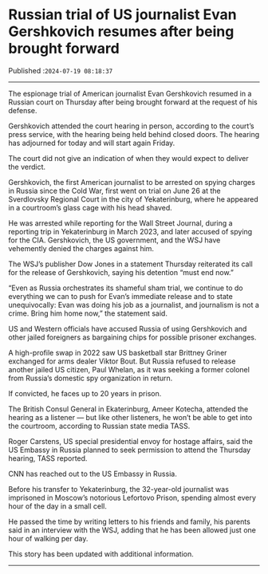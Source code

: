 # Russian trial of US journalist Evan Gershkovich resumes after being brought forward

Published :`2024-07-19 08:18:37`

---

The espionage trial of American journalist Evan Gershkovich resumed in a Russian court on Thursday after being brought forward at the request of his defense.

Gershkovich attended the court hearing in person, according to the court’s press service, with the hearing being held behind closed doors. The hearing has adjourned for today and will start again Friday.

The court did not give an indication of when they would expect to deliver the verdict.

Gershkovich, the first American journalist to be arrested on spying charges in Russia since the Cold War, first went on trial on June 26 at the Sverdlovsky Regional Court in the city of Yekaterinburg, where he appeared in a courtroom’s glass cage with his head shaved.

He was arrested while reporting for the Wall Street Journal, during a reporting trip in Yekaterinburg in March 2023, and later accused of spying for the CIA. Gershkovich, the US government, and the WSJ have vehemently denied the charges against him.

The WSJ’s publisher Dow Jones in a statement Thursday reiterated its call for the release of Gershkovich, saying his detention “must end now.”

“Even as Russia orchestrates its shameful sham trial, we continue to do everything we can to push for Evan’s immediate release and to state unequivocally: Evan was doing his job as a journalist, and journalism is not a crime. Bring him home now,” the statement said.

US and Western officials have accused Russia of using Gershkovich and other jailed foreigners as bargaining chips for possible prisoner exchanges.

A high-profile swap in 2022 saw US basketball star Brittney Griner exchanged for arms dealer Viktor Bout. But Russia refused to release another jailed US citizen, Paul Whelan, as it was seeking a former colonel from Russia’s domestic spy organization in return.

If convicted, he faces up to 20 years in prison.

The British Consul General in Ekaterinburg, Ameer Kotecha, attended the hearing as a listener — but like other listeners, he won’t be able to get into the courtroom, according to Russian state media TASS.

Roger Carstens, US special presidential envoy for hostage affairs, said the US Embassy in Russia planned to seek permission to attend the Thursday hearing, TASS reported.

CNN has reached out to the US Embassy in Russia.

Before his transfer to Yekaterinburg, the 32-year-old journalist was imprisoned in Moscow’s notorious Lefortovo Prison, spending almost every hour of the day in a small cell.

He passed the time by writing letters to his friends and family, his parents said in an interview with the WSJ, adding that he has been allowed just one hour of walking per day.

This story has been updated with additional information.

---

